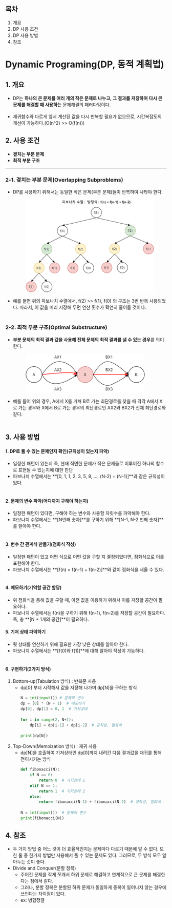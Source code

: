 ## 목차

1. 개요
2. DP 사용 조건
3. DP 사용 방법
4. 참조

# Dynamic Programing(DP, 동적 계획법)
## 1. 개요
- DP는 **하나의 큰 문제를 여러 개의 작은 문제로 나누고, 그 결과를 저장하여 다시 큰 문제를 해결할 때 사용하는** 문제해결의 패러다임이다.<br><br>
- 재귀함수와 다르게 앞서 계산된 값을 다시 반복할 필요가 없으므로, 시간복잡도의 개선이 가능하다.(O(n^2) >> O(f(n)))
## 2. 사용 조건
- **곂치는 부분 문제**
- **최적 부분 구조**
---
### 2-1. 곂치는 부분 문제(Overlapping Subproblems)
- DP를 사용하기 위해서는 동일한 작은 문제(부분 문제)들이 반복하여 나타야 한다.<br>
    <figure>
    <img src="./images/pabonachi.png">
    </figure>
- 예를 들면 위의 파보나치 수열에서, f(2) >> f(1), f(0) 의 구조는 3번 반복 사용되었다. 따라서, 이 값을 미리 저장해 두면 연산 횟수가 확연히 줄어들 것이다.<br><br>
### 2-2. 최적 부분 구조(Optimal Substructure)
- **부분 문제의 최적 결과 값을 사용해 전체 문제의 최적 결과를 낼 수 있는 경우**를 의미한다.<br>
    <figure>
    <img src="./images/fastroute.png">
    </figure>
- 예를 들어 위의 경우, A에서 X를 거쳐 B로 가는 최단경로를 찾을 때 각각 A에서 X로 가는 경우와 X에서 B로 가는 경우의 최단경로인 AX2와 BX2가 전체 최단경로와 같다.<br><br>
## 3. 사용 방법
#### 1. DP로 풀 수 있는 문제인지 확인(규칙성이 있는지 파악)
- 일정한 패턴이 있는지 즉, 현재 직면한 문제가 작은 문제들로 이루어진 하나의 함수로 표현될 수 있는지에 대한 판단
- 파보나치 수열에서는 **[0, 1, 1, 2, 3, 5, 8, ..., (N-2) + (N-1)]**과 같은 규칙성이 있다.<br><br>
#### 2. 문제의 변수 파악(어디까지 구해야 하는지)
- 일정한 패턴이 있다면, 구해야 하는 변수와 사용할 자릿수를 파악해야 한다.
- 파보나치 수열에서는 **[N번째 숫자]**를 구하기 위해 **[N-1, N-2 번째 숫자]**를 알아야 한다.<br><br>
#### 3. 변수 간 관계식 만들기(점화식 작성)
- 일정한 패턴이 있고 어떤 식으로 어떤 값을 구할 지 결정되었다면, 점화식으로 이를 표현해야 한다.
- 파보나치 수열에서는 **[f(n) = f(n-1) + f(n-2)]**와 같이 점화식을 세울 수 있다.<br><br>
#### 4. 메모하기(기억할 공간 할당)
- 위 점화식을 통해 값을 구할 때, 이전 값을 이용하기 위해서 이를 저장할 공간이 필요하다.
- 파보나치 수열에서는 f(n)을 구하기 위해 f(n-1), f(n-2)를 저장할 공간이 필요하다. 즉, 총 **[N + 1개의 공간]**이 필요하다.
#### 5. 기저 상태 파악하기
- 뒷 상태를 연산하기 위해 필요한 가장 낮은 상태를 알아야 한다.
- 파보나치 수열에서는 **[f(0)와 f(1)]**에 대해 알아야 작성이 가능하다.<br><br>
#### 6. 구현하기(2가지 방식)
1. Bottom-up(Tabulation 방식) : 반복문 사용
    - dp[0] 부터 시작해서 값을 저장해 나가며 dp[N]을 구하는 방식
        ```python
        N = int(input()) # 문제의 변수
        dp = [0] * (N + 1)  # 메모하기
        dp[0], dp[1] = 0, 1  # 기저상태

        for i in range(2, N+1):
            dp[i] = dp[i-1] + dp[i-2]  # 규칙성, 점화식
        
        print(dp[N])
        ```
2. Top-Down(Memoization 방식) : 재귀 사용
    - dp[N]을 호출하여 기저상태인 dp[0]까지 내려간 다음 결과값을 재귀를 통해 전이시키는 방식
        ```python
        def fibonacci(N):
            if N == 0:
                return 0  # 기저상태 1
            elif N == 1:
                return 1  # 기저상태 2
            else:
                return fibonacci(N-1) + fibonacci(N-2)  # 규칙성, 점화식
        
        N = int(input())  # 문제의 변수
        print(fibonacci(N))
        ```
## 4. 참조
- 두 가지 방법 중 어느 것이 더 효율적인지는 문제마다 다르기 때문에 알 수 없다. 또한 둘 중 한가지 방법만 사용해서 풀 수 있는 문제도 있다. 그러므로, 두 방식 모두 알아두는 것이 좋다.
- Divide and Conquer(분할 정복)
    - 주어진 문제를 작게 쪼개서 하위 문제로 해결하고 연계적으로 큰 문제를 해결한다는 점에서 같다.
    - 그러나, 분할 정복은 분할된 하위 문제가 동일하게 중복이 일어나지 않는 경우에 쓰인다는 차이점이 있다.
    - ex: 병합정렬